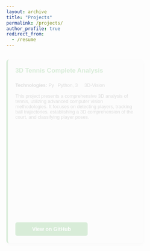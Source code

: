 ```yaml
---
layout: archive
title: "Projects"
permalink: /projects/
author_profile: true
redirect_from:
  - /resume
---
```


<div class="projects-section">
  
  <div class="project-card animated-card" style="--delay: 0;">
    <h4>3D Tennis Complete Analysis</h4>
    <p class="technologies"><strong>Technologies:</strong> 
      <img src="https://img.icons8.com/color/48/000000/python.png" alt="Python Icon" class="tech-icon"> Python, 
      <img src="https://img.icons8.com/fluency/48/000000/3d-glasses.png" alt="3D Vision Icon" class="tech-icon"> 3D-Vision
    </p>
    <p class="description">This project presents a comprehensive 3D analysis of tennis, utilizing advanced computer vision methodologies. It focuses on detecting players, tracking ball trajectories, establishing a 3D comprehension of the court, and classifying player poses.</p>
    <a href="https://github.com/Amirreza81/Tennis-3DVision-Project" class="btn">View on GitHub</a>
  </div>

  <div class="project-card animated-card" style="--delay: 1;">
    <h4>Task Management App</h4>
    <p class="technologies"><strong>Technologies:</strong> 
      <img src="https://img.icons8.com/color/48/000000/java-coffee-cup-logo.png" alt="Java Icon" class="tech-icon"> Java, 
      <img src="https://img.icons8.com/color/48/000000/code.png" alt="JavaFX Icon" class="tech-icon"> JavaFX
    </p>
    <p class="description">A client-server application developed with socket programming, allowing multi-threaded server functionality to handle multiple clients. Built with MVC architecture, it facilitates efficient task management.</p>
    <a href="https://github.com/Amirreza81/Task-Management-App" class="btn">View on GitHub</a>
  </div>

  <div class="project-card animated-card" style="--delay: 2;">
    <h4>CMinus Compiler</h4>
    <p class="technologies"><strong>Technologies:</strong> 
      <img src="https://img.icons8.com/color/48/000000/python.png" alt="Python Icon" class="tech-icon"> Python
    </p>
    <p class="description">Developed a compiler for the CMinus language, a simplified subset of the C language, including Lexer, Parser, Code Generator, and Semantic Analyzer components.</p>
    <a href="https://github.com/Amirreza81/CMinus-Compiler" class="btn">View on GitHub</a>
  </div>

  <div class="project-card animated-card" style="--delay: 3;">
    <h4>Computer Vision Project</h4>
    <p class="technologies"><strong>Technologies:</strong> 
      <img src="https://img.icons8.com/color/48/000000/python.png" alt="Python Icon" class="tech-icon"> Python
    </p>
    <p class="description">Implemented a Convolutional Neural Network (CNN) and Neural Style Transfer, utilizing deep learning techniques in the field of computer vision.</p>
    <a href="https://github.com/Amirreza81/Machine-Learning" class="btn">View on GitHub</a>
  </div>

  <div class="project-card animated-card" style="--delay: 4;">
    <h4>Büchi Automaton</h4>
    <p class="description">A theoretical project focusing on Büchi and Generalized Büchi automaton, exploring automata theory applications in computation.</p>
    <a href="https://github.com/Amirreza81/Buchi-automaton" class="btn">View on GitHub</a>
  </div>

  <div class="project-card animated-card" style="--delay: 5;">
    <h4>Correlated and Mixed Nash Equilibrium</h4>
    <p class="technologies"><strong>Technologies:</strong> 
      <img src="https://img.icons8.com/color/48/000000/python.png" alt="Python Icon" class="tech-icon"> Python
    </p>
    <p class="description">This project implements algorithms for calculating Correlated and Mixed Nash Equilibria within the context of game theory.</p>
    <a href="https://github.com/Amirreza81/Equilibrium-Game-Theory" class="btn">View on GitHub</a>
  </div>

</div>

<style>
  /* Projects Section and Card Styles */
  .projects-section {
    display: grid;
    grid-template-columns: repeat(auto-fill, minmax(300px, 1fr));
    gap: 20px;
    font-family: Arial, sans-serif;
  }

  /* Project Card */
  .project-card {
    background-color: #f9f9f9;
    border-radius: 8px;
    padding: 20px;
    box-shadow: 0 4px 8px rgba(0, 0, 0, 0.1);
    border-left: 4px solid #4CAF50;
    width: 320px;
    height: 450px;
    transition: transform 0.3s ease, background-color 0.3s ease, box-shadow 0.3s ease;
    position: relative;
    opacity: 0;
    transform: translateY(20px);
    animation: fadeInUp 0.5s ease-out forwards;
    animation-delay: calc(var(--delay) * 0.4s);
  }

  /* Hover Effect for Project Card */
  .project-card:hover {
    transform: translateY(-10px) scale(1.05);
    background-color: #e8f5e9;
    box-shadow: 0 8px 16px rgba(0, 0, 0, 0.2);
  }

  /* Fade-in Animation for Cards */
  @keyframes fadeInUp {
    from {
      transform: translateY(20px);
      opacity: 0;
    }
    to {
      transform: translateY(0);
      opacity: 1;
    }
  }
  
  /* Project Title */
  .project-card h4 {
    color: #4CAF50;
    margin-top: 0;
    font-size: 1.2em;
  }

  /* Technologies and Description */
  .project-card .technologies, .project-card .description {
    font-size: 0.9em;
    color: #666;
  }

  /* Button styles for GitHub links */
  .btn {
    display: inline-block;
    padding: 10px 15px;
    color: white;
    background-color: #4CAF50;
    text-decoration: none;
    border-radius: 5px;
    font-weight: bold;
    transition: background-color 0.3s ease, transform 0.2s ease;
    position: absolute;
    bottom: 20px;
    left: 20px;
    width: 45%; /* نصف عرض کارت */
    text-align: center;
  }
  .btn:hover {
    background-color: #388E3C;
    transform: scale(1.05);
  }

  /* Icon for technologies */
  .tech-icon {
    width: 16px;
    height: 16px;
    vertical-align: middle;
    margin-right: 5px;
  }
</style>
